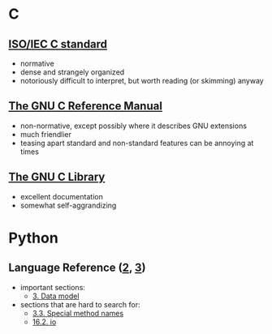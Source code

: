 # C

## [ISO/IEC C standard](http://www.open-std.org/jtc1/sc22/wg14/www/standards)
- normative
- dense and strangely organized
- notoriously difficult to interpret, but worth reading (or skimming) anyway

## [The GNU C Reference Manual](http://www.gnu.org/software/gnu-c-manual/)
- non-normative, except possibly where it describes GNU extensions
- much friendlier
- teasing apart standard and non-standard features can be annoying at times

## [The GNU C Library](http://www.gnu.org/software/libc/)
- excellent documentation
- somewhat self-aggrandizing


# Python

## Language Reference ([2](https://docs.python.org/2/reference/index.html), [3](https://docs.python.org/3/reference/index.html))
- important sections:
    - [3. Data model](https://docs.python.org/3/reference/datamodel.html)
- sections that are hard to search for:
    - [3.3. Special method names](https://docs.python.org/3/reference/datamodel.html#special-method-names)
    - [16.2. io](https://docs.python.org/3/library/io.html)
